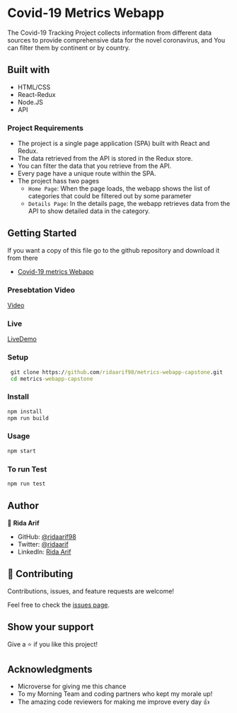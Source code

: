 # Covid-19 Metrics Webapp

The Covid-19 Tracking Project collects information from different data sources to provide comprehensive data for the novel coronavirus, and You can filter them by continent or by country.

## Built with

- HTML/CSS
- React-Redux
- Node.JS
- API

### Project Requirements

- The project is a single page application (SPA) built with React and Redux.
- The data retrieved from the API is stored in the Redux store.
- You can filter the data that you retrieve from the API.
- Every page have a unique route within the SPA.
- The project hass two pages
    - `Home Page`: When the page loads, the webapp shows the list of categories that could be filtered out by some parameter
    - `Details Page`: In the details page, the webapp retrieves data from the API to show detailed data in the category.

## Getting Started

If you want a copy of this file go to the github repository and download it from there

- [Covid-19 metrics Webapp](https://github.com/ridaarif98/metrics-webapp-capstone)

### Presebtation Video

[Video](https://www.loom.com/share/956cbaebda67468b83279d79ed2b03b5)

### Live

[LiveDemo](https://ridaarif98.github.io/metrics-webapp-capstone/)

### Setup

```cmd
 git clone https://github.com/ridaarif98/metrics-webapp-capstone.git
 cd metrics-webapp-capstone
```
### Install

```cmd
npm install
npm run build
```

### Usage

```cmd
npm start
```

### To run Test
```cmd
npm run test
```
## Author

👤 **Rida Arif**

- GitHub: [@ridaarif98](https://github.com/ridaarif98)
- Twitter: [@ridaarif](https://twitter.com/Rida29984906)
- LinkedIn: [Rida Arif](https://www.linkedin.com/in/rida-arif-90945520b/)

## 🤝 Contributing

Contributions, issues, and feature requests are welcome!

Feel free to check the [issues page](https://github.com/ridaarif98/metrics-webapp-capstone/issues).

## Show your support

Give a ⭐️ if you like this project!

## Acknowledgments

- Microverse for giving me this chance
- To my Morning Team and coding partners who kept my morale up!
- The amazing code reviewers for making me improve every day :thumbsup:

